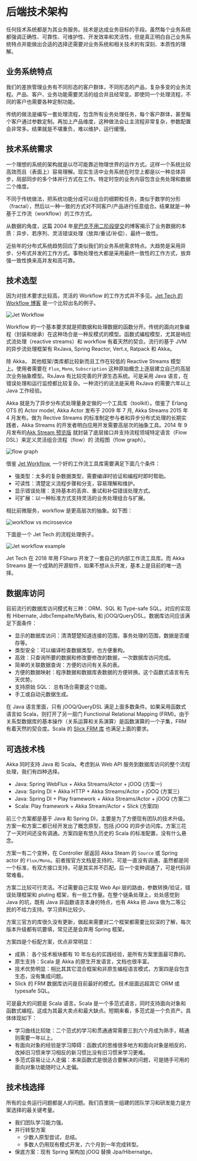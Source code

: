 # 后端技术架构

任何技术系统都是为其业务服务。技术是达成业务目标的手段。虽然每个业务系统都强调正确性、可靠性、可维护性、开发效率和灵活性，但是真正明白自己业务系统特点并能做出合适的选择还需要对业务系统和相关技术的有深刻、本质性的理解。

## 业务系统特点

我们的差旅管理业务有不同形态的客户群体，不同形态的产品，复杂多变的业务流程。产品、客户、业务功能需要灵活的组合并且经常变。即使同一个处理流程，不同的客户也需要各种定制功能。

传统的做法是编写一套处理流程，包含所有业务处理任务，每个客户群体，甚至每个客户通过参数定制。再加上产品维度，这种做法会让主流程非常复杂，参数配置会非常多。结果就是不堪重负，难以维护，运行缓慢。

## 技术系统需求

一个理想的系统的架构就是以尽可能靠近物理世界的运作方式。这样一个系统比较高效而且（表面上）容易理解。现实生活中业务系统在时空上都是以一种总体异步，局部同步的多个体并行方式在工作。特定时空的业务内容包含业务处理和数据二个维度。

不同于传统做法，把系统功能分成可以组合的细颗粒任务，类似于数学的分形（fractal），然后以一种一致的方式对不同客户/产品进行任意组合。结果就是一种基于工作流（workflow）的工作方式。

从数据的角度，这篇 2004 年[星巴克不用二阶段提交](https://www.enterpriseintegrationpatterns.com/ramblings/18_starbucks.html)的博客揭示了业务数据的本质：异步、若序列、灵活错误处理（放弃/重试/补偿）、最终一致性。

近些年的分布式系统趋势回应了类似我们的业务系统需求特点。大趋势是采用异步、分布式并发的工作方式。事物处理也大都是采用最终一致性的工作方式，放弃强一致性换来高并发和高可靠。

## 技术选型

因为对技术要求比较高，灵活的 Workflow 的工作方式并不多见。[Jet Tech 的 Workflow 博客](https://medium.com/jettech/microservices-to-workflows-expressing-business-flows-using-an-f-dsl-d2e74e6d6d5e) 是一个比较出名的例子。

![Jet Workflow](./resources/jet-workflow.png)

Workflow 的一个基本要求就是把数据和处理数据的函数分开。传统的面向对象编程（封装和继承）在这种场合是一种反模式的模型。函数式编程模型，尤其是响应式流处理（reactive streams）和 workflow 有着天然的契合。流行的基于 JVM 的异步流处理框架有 RxJava, Spring Reactor, Vert.x, Ratpack 和 Akka。

除 Akka， 其他框架/类库都比较新而且工作在较低的 Reactive Streams 模型上。使用者需要在 `Flux`, `Mono`, `Subscription` 这种原始概念上逐层建立自己的高层次业务抽象模型。RxJava 有比较完善的开源生态系统。可是采用 Java 语言，在错误处理和运行监控都比较复杂。一种流行的说法是采用 RxJava 的需要六年以上 Java 工作经验。

Akka 就是为了异步分布式处理量身定做的一个工具库（toolkit）。借鉴了 Erlang OTS 的 Actor model, Akka Actor 发布于 2009 年 7 月, Akka Streams 2015 年 4 月发布。做为 Rective Streams 的标准制定参与者和异步分布式处理的长期实践者，Akka Streams 的开发者明白应用开发需要高层次的抽象工具。2014 年 9 月发布的[Akk Stream 预览版](https://akka.io/blog/news/2014/09/12/akka-streams-0.7-released) 就封装了底层接口并支持流程领域特定语言（Flow DSL）来定义灵活组合流程（flow）的 流程图（flow graph）。

![flow graph](./resources/akka-flowgraph.png)

借鉴 [Jet Workflow](https://medium.com/jettech/microservices-to-workflows-expressing-business-flows-using-an-f-dsl-d2e74e6d6d5e), 一个好的工作流工具库需要满足下面几个条件：

- 强类型：太多的复杂数据类型，需要编译时验证和编程时即时帮助。
- 可读性：清楚定义流程步骤和分支，容易理解和维护。
- 显示错误处理：支持基本的丢弃、重试和补偿错误处理方式。
- 可扩展：以一种标准方式支持灵活的业务处理组合与扩展。

相比前微服务，workflow 是更高层次的抽象。如下图：

![workflow vs mcirosevice](./resources/workflow-vs-microservice.png)

下面是一个 Jet Tech 的流程处理例子。

![Jet workflow example](./resources/jet-workflow-example.png)

Jet Tech 在 2018 年用 FSharp 开发了一套自己的内部工作流工具库。而 Akka Streams 是一个成熟的开源软件，如果不想从头开发，基本上是目前的唯一选择。

## 数据库访问

目前流行的数据库访问模式有三种：ORM、SQL 和 Type-safe SQL。对应的实现有 Hibernate, JdbcTempalte/MyBatis, 和 jOOQ/QueryDSL。数据库访问应该满足下面条件：

- 显示的数据库访问：清清楚楚知道连接的范围，事务处理的范围，数据是否缓存等。
- 类型安全：可以编译检查数据类型，也方便重构。
- 高效：只查询所要的数据和修改要修改的数据，一次数据库访问完成。
- 简单的关联数据查询：方便的访问有关系的表。
- 方便的数据映射：程序数据和数据库表数据的方便转换。这个函数式语言有先天优势。
- 支持原始 SQL： 总有场合需要这个功能。
- 手工或自动元数据生成。

在 Java 语言里面，只有 jOOQ/QueryDSL 满足上面多数条件。如果采用函数式语言如 Scala，则打开了另一扇门 Functioinal Relational Mapping (FRM)。由于关系型数据库的基本操作（关系运算和关系演算）是函数演算的一个子集，FRM 有着天然的契合度。Scala 的 [Slick FRM 库](https://slick.lightbend.com/) 也满足上面的要求。

## 可选技术栈

Akka 同时支持 Java 和 Scala。考虑到从 Web API 服务到数据库访问的整个流程处理，我们有四种选择。

- Java: Spring WebFlux + Akka Streams/Actor + jOOQ (方案一)
- Java: Spring DI + Akka HTTP + Akka Streams/Actor + jOOQ (方案三)
- Java: Spring DI + Play framework + Akka Streams/Actor + jOOQ (方案二)
- Scala: Play framework + Akka Stream/Actor + Slick (方案四)

前三个方案都是基于 Java 和 Spring DI，主要是为了方便现有团队的技术升级。方案一和方案二都已经开发出了概念原型，包括 jOOQ 的异步访问库。方案三花了一天时间还没有调通。方案四是有悠久历史的 Scala 的标准配置，没有什么悬念。

方案一有二个变种，在 Controller 层返回 Akka Steam 的 `Source` 或 Spring actor 的 `Flux/Mono`。前者按官方文档是支持的，可是一直没有调通，虽然都是同一个标准，有双方接口支持，可是其实并不匹配。后一个变种调通了，可是代码非常难看。

方案二比较可行灵活。不过需要自己实现 Web Api 层的路由，参数转换/验证，错误处理框架和 pluting 框架，有一些工作量。在整个链条处理上，处处感觉到 Java 的坑，既有 Java 非函数语言本身的特点，也有 Akka 把 Java 做为二等公民的不给力支持。学习资料比较少。

方案三官方的库很久没有更新，做起来需要对二个框架都需要比较深的了解，每次版本升级都有坑要填，常见还是会弃用 Spring 框架。

方案四是个标配方案，优点非常明显：

- 成熟： 各个技术板块都有 10 年左右的实践经验，是所有方案里面最可靠的。
- 原生支持：Scala 是 Akka 的原生开发语言，文档也很丰富。
- 技术优势明显：相比其其它混合框架和非原生编程语言模式，方案四是自包含生态，没有集成问题。
- Slick 的 FRM 数据库访问是目前最好的模式。技术层面远超其它 ORM 或 typesafe SQL。

可是最大的问题是 Scala 语言。Scala 是一个多范式语言，同时支持面向对象和函数式编程。这成为其最大卖点和最大缺点。短期来看，多范式是一个负资产。具体体现如下：

- 学习曲线比较陡：二个范式的学习和贯通通常需要三到六个月成为熟手，精通则需要一年以上。
- 有面向对象的经验是学习障碍：函数式的思维很多地方和面向对象是相反的，改掉旧习惯来学习相反的新习惯比没有旧习惯来学习更难。
- 多范式容易让让人走偏：本来函数式是很适合要解决的问题，可是随手可用的面向对象功能随时让人走偏。

## 技术栈选择

所有的业务运行问题都是人的问题。我们百里挑一组建的团队学习和研发能力是方案选择的最关键考量。

- 我们团队学习能力强。
- 并行转型方案
  - 少数人原型尝试，总结。
  - 多数人仍用现有模式开发，六个月到一年完成转型。
- 保底方案：现有 Spring 架构加 jOOQ 替换 Jpa/Hibernatge。

